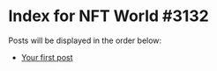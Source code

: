 # Index for NFT World #3132
Posts will be displayed in the order below:

- [Your first post](./001-first.md)

